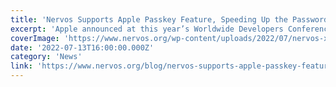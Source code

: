 ```yaml
---
title: 'Nervos Supports Apple Passkey Feature, Speeding Up the Passwordless Era'
excerpt: 'Apple announced at this year’s Worldwide Developers Conference (WWDC) that passwordless login will be available in September for Mac, iPhone, iPad, and Apple TV. Users will no longer use passwords to '
coverImage: 'https://www.nervos.org/wp-content/uploads/2022/07/nervos-x-apple-passkey-01-810x456.png'
date: '2022-07-13T16:00:00.000Z'
category: 'News'
link: 'https://www.nervos.org/blog/nervos-supports-apple-passkey-feature-speeding-up-the-passwordless-era'
---
```


